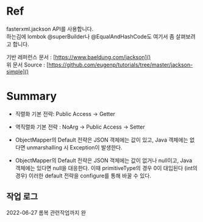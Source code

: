 # Ref

fasterxml.jackson API를 사용합니다.   
하는김에 lombok @superBuilder나 @EqualAndHashCode도 여기서 좀 살펴보려고 합니다.

기반 레퍼런스 문서 : [https://www.baeldung.com/jackson]()   
위 문서 Source : [https://github.com/eugenp/tutorials/tree/master/jackson-simple]()

# Summary

* 직렬화 기본 전략: Public Access -> Getter
* 역직렬화 기본 전략 : NoArg -> Public Access -> Setter



* ObjectMapper의 Default 전략은 JSON 객체에는 값이 있고, Java 객체에는 없다면 unmarshalling 시 Exception이 발생한다.

* ObjectMapper의 Default 전략은 JSON 객체에는 값이 없거나 null이고, Java 객체에는 있다면 null을 대응한다. 이때 primitiveType의 경우 0이 대입된다 (int의 경우)
  이러한 default 전략을 configure를 통해 바꿀 수 있다.

## 작업 로그
2022-06-27 롬복 관련작업까지 완